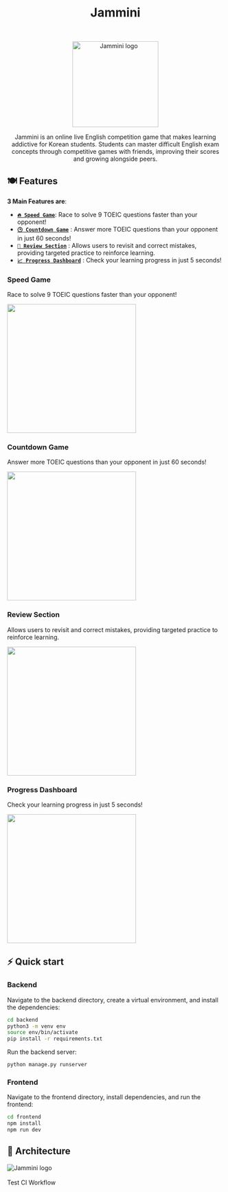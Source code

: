 <h1 align="center"> Jammini </h1><br>
<p align="center">
    <img width="200" alt="Jammini logo" src="https://github.com/user-attachments/assets/c7e905e4-199a-495c-b10b-9ab7fe10a606">
</p>

<p align="center"> 
Jammini is an online live English competition game that makes learning addictive for Korean students. Students can master difficult English exam concepts through competitive games with friends, improving their scores and growing alongside peers.
</p>

## 🍽️ Features

**3 Main Features are**:

* [**`️‍🔥 Speed Game`**](#feature1): Race to solve 9 TOEIC questions faster than your opponent!
* [**`🕒 Countdown Game`**](#feature2) : Answer more TOEIC questions than your opponent in just 60 seconds!
* [**`📝 Review Section`**](#feature3) : Allows users to revisit and correct mistakes, providing targeted practice to reinforce learning.
* [**`📈 Progress Dashboard`**](#feature4) : Check your learning progress in just 5 seconds!

<h3 id="feature1">Speed Game</h3>
Race to solve 9 TOEIC questions faster than your opponent!
<br />
<p>
  <img width="300" src="https://github.com/user-attachments/assets/5cf665e9-6e12-42dd-a331-50bf0b13c1ca" />
</p>

<h3 id="feature2">Countdown Game</h3>
Answer more TOEIC questions than your opponent in just 60 seconds!
<br />
<p>
  <img width="300" src="https://github.com/user-attachments/assets/f5c4047c-9699-468e-b630-4f61781dbb36" />
</p>

<h3 id="feature3">Review Section</h3>
Allows users to revisit and correct mistakes, providing targeted practice to reinforce learning.
<br />
<p>
  <img width="300" src="https://github.com/user-attachments/assets/5c1b9a27-9907-432b-b3a3-3680c840730d" />
</p>

<h3 id="feature4">Progress Dashboard</h3>
Check your learning progress in just 5 seconds!
<br />
<p>
  <img width="300" src="https://github.com/user-attachments/assets/a87d822f-971a-48ec-a85d-90edddb69487" />
</p>

## ⚡️ Quick start

### Backend

Navigate to the backend directory, create a virtual environment, and install the dependencies:

```bash
cd backend
python3 -m venv env
source env/bin/activate
pip install -r requirements.txt
```

Run the backend server:

```bash
python manage.py runserver
```

### Frontend

Navigate to the frontend directory, install dependencies, and run the frontend:

```bash
cd frontend
npm install
npm run dev
```

## 🧱 Architecture
<img alt="Jammini logo" src="https://github.com/user-attachments/assets/f6883d4a-af4b-4eb8-b3d8-2f9f596cb572">


<br />
<br />Test CI Workflow
